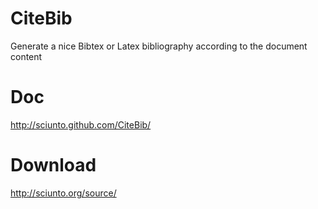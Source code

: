CiteBib
=======

Generate a nice Bibtex or Latex bibliography according to the document content


Doc
===

http://sciunto.github.com/CiteBib/

Download
========

http://sciunto.org/source/
